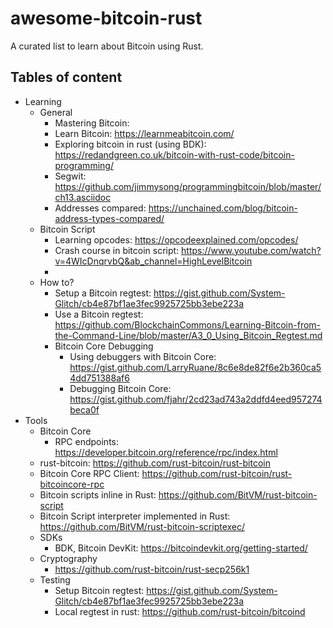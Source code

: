 # awesome-bitcoin-rust

A curated list to learn about Bitcoin using Rust.

## Tables of content

- Learning
    - General
		- Mastering Bitcoin: 
		- Learn Bitcoin: https://learnmeabitcoin.com/
		- Exploring bitcoin in rust (using BDK): https://redandgreen.co.uk/bitcoin-with-rust-code/bitcoin-programming/
		- Segwit: https://github.com/jimmysong/programmingbitcoin/blob/master/ch13.asciidoc
		- Addresses compared: https://unchained.com/blog/bitcoin-address-types-compared/
	- Bitcoin Script
		- Learning opcodes: https://opcodeexplained.com/opcodes/
		- Crash course in bitcoin script: https://www.youtube.com/watch?v=4WIcDnqrvbQ&ab_channel=HighLevelBitcoin
		- 
	- How to?
		- Setup a Bitcoin regtest: https://gist.github.com/System-Glitch/cb4e87bf1ae3fec9925725bb3ebe223a
		- Use a Bitcoin regtest: https://github.com/BlockchainCommons/Learning-Bitcoin-from-the-Command-Line/blob/master/A3_0_Using_Bitcoin_Regtest.md
		- Bitcoin Core Debugging
			- Using debuggers with Bitcoin Core: https://gist.github.com/LarryRuane/8c6e8de82f6e2b360ca54dd751388af6
			- Debugging Bitcoin Core: https://gist.github.com/fjahr/2cd23ad743a2ddfd4eed957274beca0f
- Tools
	- Bitcoin Core
		- RPC endpoints: https://developer.bitcoin.org/reference/rpc/index.html
	- rust-bitcoin: https://github.com/rust-bitcoin/rust-bitcoin
	- Bitcoin Core RPC Client: https://github.com/rust-bitcoin/rust-bitcoincore-rpc
	- Bitcoin scripts inline in Rust: https://github.com/BitVM/rust-bitcoin-script
	- Bitcoin Script interpreter implemented in Rust: https://github.com/BitVM/rust-bitcoin-scriptexec/
	- SDKs
		- BDK, Bitcoin DevKit: https://bitcoindevkit.org/getting-started/
	- Cryptography
		- https://github.com/rust-bitcoin/rust-secp256k1
	- Testing
		- Setup Bitcoin regtest: https://gist.github.com/System-Glitch/cb4e87bf1ae3fec9925725bb3ebe223a
		- Local regtest in rust: https://github.com/rust-bitcoin/bitcoind
